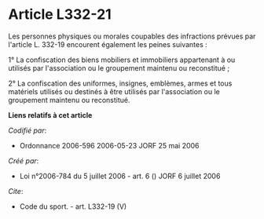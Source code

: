 # Article L332-21

Les personnes physiques ou morales coupables des infractions prévues par l'article L. 332-19 encourent également les peines
suivantes : 

1° La confiscation des biens mobiliers et immobiliers appartenant à ou utilisés par l'association ou le groupement maintenu
ou reconstitué ; 

2° La confiscation des uniformes, insignes, emblèmes, armes et tous matériels utilisés ou destinés à être utilisés par
l'association ou le groupement maintenu ou reconstitué.

**Liens relatifs à cet article**

_Codifié par_:

  - Ordonnance 2006-596 2006-05-23 JORF 25 mai 2006

_Créé par_:

  - Loi n°2006-784 du 5 juillet 2006 - art. 6 () JORF 6 juillet 2006

_Cite_:

  - Code du sport. - art. L332-19 (V)
